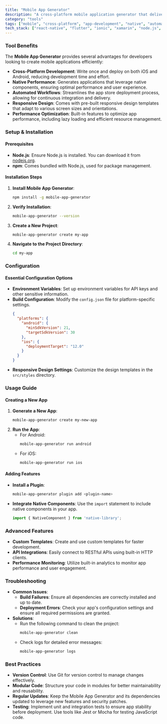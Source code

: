 ```yaml
---
title: "Mobile App Generator"
description: "A cross-platform mobile application generator that delivers native performance, enabling developers to create high-quality mobile apps from unified codebases."
category: "tools"
tags: ["mobile", "cross-platform", "app-development", "native", "automation"]
tech_stack: ["react-native", "flutter", "ionic", "xamarin", "node.js", "npm"]
---
```


### Tool Benefits
The **Mobile App Generator** provides several advantages for developers looking to create mobile applications efficiently:
- **Cross-Platform Development**: Write once and deploy on both iOS and Android, reducing development time and effort.
- **Native Performance**: Generates applications that leverage native components, ensuring optimal performance and user experience.
- **Automated Workflows**: Streamlines the app store deployment process, allowing for continuous integration and delivery.
- **Responsive Design**: Comes with pre-built responsive design templates that adapt to various screen sizes and orientations.
- **Performance Optimization**: Built-in features to optimize app performance, including lazy loading and efficient resource management.

### Setup & Installation
#### Prerequisites
- **Node.js**: Ensure Node.js is installed. You can download it from [nodejs.org](https://nodejs.org/).
- **npm**: Comes bundled with Node.js, used for package management.

#### Installation Steps
1. **Install Mobile App Generator**:
   ```bash
   npm install -g mobile-app-generator
   ```
2. **Verify Installation**:
   ```bash
   mobile-app-generator --version
   ```
3. **Create a New Project**:
   ```bash
   mobile-app-generator create my-app
   ```
4. **Navigate to the Project Directory**:
   ```bash
   cd my-app
   ```

### Configuration
#### Essential Configuration Options
- **Environment Variables**: Set up environment variables for API keys and other sensitive information.
- **Build Configuration**: Modify the `config.json` file for platform-specific settings.
  ```json
  {
    "platforms": {
      "android": {
        "minSdkVersion": 21,
        "targetSdkVersion": 30
      },
      "ios": {
        "deploymentTarget": "12.0"
      }
    }
  }
  ```
- **Responsive Design Settings**: Customize the design templates in the `src/styles` directory.

### Usage Guide
#### Creating a New App
1. **Generate a New App**:
   ```bash
   mobile-app-generator create my-new-app
   ```
2. **Run the App**:
   - For Android:
     ```bash
     mobile-app-generator run android
     ```
   - For iOS:
     ```bash
     mobile-app-generator run ios
     ```

#### Adding Features
- **Install a Plugin**:
  ```bash
  mobile-app-generator plugin add <plugin-name>
  ```
- **Integrate Native Components**: Use the `import` statement to include native components in your app.
  ```javascript
  import { NativeComponent } from 'native-library';
  ```

### Advanced Features
- **Custom Templates**: Create and use custom templates for faster development.
- **API Integrations**: Easily connect to RESTful APIs using built-in HTTP clients.
- **Performance Monitoring**: Utilize built-in analytics to monitor app performance and user engagement.

### Troubleshooting
- **Common Issues**:
  - **Build Failures**: Ensure all dependencies are correctly installed and up to date.
  - **Deployment Errors**: Check your app's configuration settings and ensure all required permissions are granted.
- **Solutions**:
  - Run the following command to clean the project:
    ```bash
    mobile-app-generator clean
    ```
  - Check logs for detailed error messages:
    ```bash
    mobile-app-generator logs
    ```

### Best Practices
- **Version Control**: Use Git for version control to manage changes effectively.
- **Modular Code**: Structure your code in modules for better maintainability and reusability.
- **Regular Updates**: Keep the Mobile App Generator and its dependencies updated to leverage new features and security patches.
- **Testing**: Implement unit and integration tests to ensure app stability before deployment. Use tools like Jest or Mocha for testing JavaScript code.